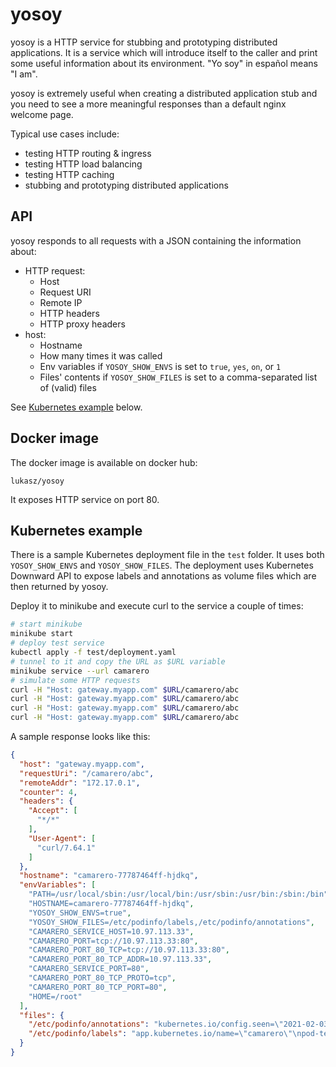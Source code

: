 # yosoy

yosoy is a HTTP service for stubbing and prototyping distributed applications. It is a service which will introduce itself to the caller and print some useful information about its environment. "Yo soy" in español means "I am".

yosoy is extremely useful when creating a distributed application stub and you need to see a more meaningful responses than a default nginx welcome page.

Typical use cases include:

* testing HTTP routing & ingress
* testing HTTP load balancing
* testing HTTP caching
* stubbing and prototyping distributed applications

## API

yosoy responds to all requests with a JSON containing the information about:

* HTTP request:
  * Host
  * Request URI
  * Remote IP
  * HTTP headers
  * HTTP proxy headers
* host:
  * Hostname
  * How many times it was called
  * Env variables if `YOSOY_SHOW_ENVS` is set to `true`, `yes`, `on`, or `1`
  * Files' contents if `YOSOY_SHOW_FILES` is set to a comma-separated list of (valid) files

See [Kubernetes example](#kubernetes-example) below.

## Docker image

The docker image is available on docker hub:

```
lukasz/yosoy
```

It exposes HTTP service on port 80.

## Kubernetes example

There is a sample Kubernetes deployment file in the `test` folder. It uses both `YOSOY_SHOW_ENVS` and `YOSOY_SHOW_FILES`. The deployment uses Kubernetes Downward API to expose labels and annotations as volume files which are then returned by yosoy.

Deploy it to minikube and execute curl to the service a couple of times:

```bash
# start minikube
minikube start
# deploy test service
kubectl apply -f test/deployment.yaml
# tunnel to it and copy the URL as $URL variable
minikube service --url camarero
# simulate some HTTP requests
curl -H "Host: gateway.myapp.com" $URL/camarero/abc
curl -H "Host: gateway.myapp.com" $URL/camarero/abc
curl -H "Host: gateway.myapp.com" $URL/camarero/abc
curl -H "Host: gateway.myapp.com" $URL/camarero/abc
```

A sample response looks like this:

```json
{
  "host": "gateway.myapp.com",
  "requestUri": "/camarero/abc",
  "remoteAddr": "172.17.0.1",
  "counter": 4,
  "headers": {
    "Accept": [
      "*/*"
    ],
    "User-Agent": [
      "curl/7.64.1"
    ]
  },
  "hostname": "camarero-77787464ff-hjdkq",
  "envVariables": [
    "PATH=/usr/local/sbin:/usr/local/bin:/usr/sbin:/usr/bin:/sbin:/bin",
    "HOSTNAME=camarero-77787464ff-hjdkq",
    "YOSOY_SHOW_ENVS=true",
    "YOSOY_SHOW_FILES=/etc/podinfo/labels,/etc/podinfo/annotations",
    "CAMARERO_SERVICE_HOST=10.97.113.33",
    "CAMARERO_PORT=tcp://10.97.113.33:80",
    "CAMARERO_PORT_80_TCP=tcp://10.97.113.33:80",
    "CAMARERO_PORT_80_TCP_ADDR=10.97.113.33",
    "CAMARERO_SERVICE_PORT=80",
    "CAMARERO_PORT_80_TCP_PROTO=tcp",
    "CAMARERO_PORT_80_TCP_PORT=80",
    "HOME=/root"
  ],
  "files": {
    "/etc/podinfo/annotations": "kubernetes.io/config.seen=\"2021-02-03T13:18:34.563751030Z\"\nkubernetes.io/config.source=\"api\"",
    "/etc/podinfo/labels": "app.kubernetes.io/name=\"camarero\"\npod-template-hash=\"77787464ff\""
  }
}
```

